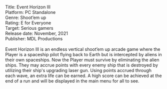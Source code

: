 <br />Title: Event Horizon III
 <br />Platform: PC Standalone
 <br />Genre: Shoot’em up
 <br />Rating: E for Everyone
 <br />Target: Serious gamers
 <br />Release date: November, 2021
 <br />Publisher: MDL Productions
 <br />
 <br />Event Horizon III is an endless vertical shoot’em up arcade game where the Player is a spaceship pilot flying back to Earth but is intercepted by aliens in their own spaceships. Now the Player must survive by eliminating the alien ships. They may accrue points with every enemy ship that is destroyed by utilizing their ship's upgrading laser gun. Using points accrued through each wave, an extra life can be earned. A high score can be achieved at the end of a run and will be displayed in the main menu for all to see.
